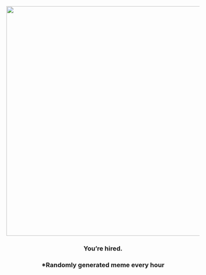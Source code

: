 <p align="center">
        <img src="https://i.redd.it/j3owl45zu1p81.jpg" width="600" height="600">
        </p>
        <h3 align="center">You’re hired.</h3>
        <h3 align="center">*Randomly generated meme every hour</h3>
    
